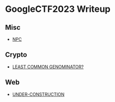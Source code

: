 # GoogleCTF2023 Writeup

## Misc

* [NPC](Misc/NPC.md)

## Crypto

* [LEAST COMMON GENOMINATOR?](Crypto/LEAST_COMMON_GENOMINATOR.md)

## Web

* [UNDER-CONSTRUCTION](Web/UNDER_CONSTRUCTION.md)
